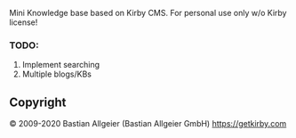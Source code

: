 Mini Knowledge base based on Kirby CMS.
For personal use only w/o Kirby license!

### TODO:
1. Implement searching
2. Multiple blogs/KBs

## Copyright

© 2009-2020 Bastian Allgeier (Bastian Allgeier GmbH)
<https://getkirby.com>
